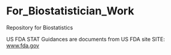 # For_Biostatistician_Work
Repository for Biostatistics 

US FDA STAT Guidances are documents from US FDA site SITE: www.fda.gov 
